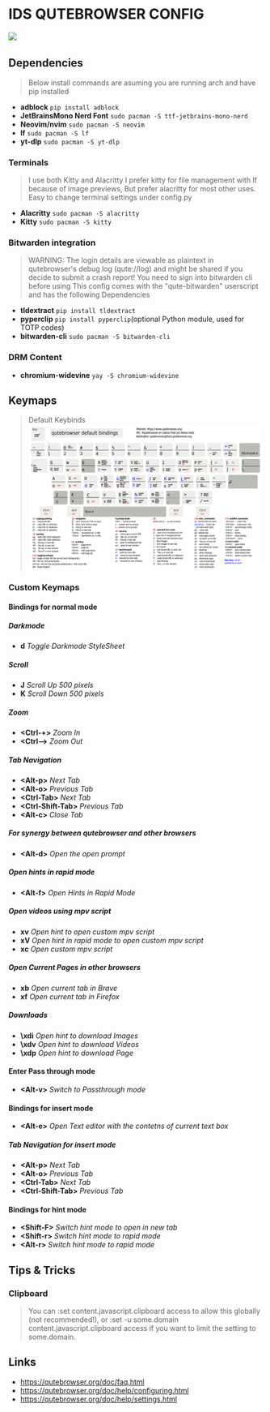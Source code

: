 # IDS QUTEBROWSER CONFIG

![](https://i.imgur.com/wdroZeY.png)  

## Dependencies
> Below install commands are asuming you are running arch and have pip installed
 - **adblock** `pip install adblock`
 - **JetBrainsMono Nerd Font** `sudo pacman -S ttf-jetbrains-mono-nerd`
 - **Neovim/nvim** `sudo pacman -S neovim`
 - **lf** `sudo pacman -S lf`
 - **yt-dlp** `sudo pacman -S yt-dlp`

### Terminals
> I use both Kitty and Alacritty I prefer kitty for file management with lf because of image previews, But prefer alacritty for most other uses.
> Easy to change terminal settings under config.py
 - **Alacritty** `sudo pacman -S alacritty`
 - **Kitty** `sudo pacman -S kitty`
### Bitwarden integration
>WARNING: The login details are viewable as plaintext in qutebrowser's debug log (qute://log) and might be shared if you decide to submit a crash report!
>You need to sign into bitwarden cli before using
This config comes with the "qute-bitwarden" userscript and has the following Dependencies
- **tldextract** `pip install tldextract`
- **pyperclip** `pip install pyperclip`(optional Python module, used for TOTP codes)
- **bitwarden-cli** `sudo pacman -S bitwarden-cli`
### DRM Content
- **chromium-widevine** `yay -S chromium-widevine`

## Keymaps
> Default Keybinds
![](https://raw.githubusercontent.com/qutebrowser/qutebrowser/master/doc/img/cheatsheet-big.png)

### Custom Keymaps
#### Bindings for normal mode
##### Darkmode
- **d** _Toggle Darkmode StyleSheet_
##### Scroll
- **J** _Scroll Up 500 pixels_
- **K** _Scroll Down 500 pixels_
##### Zoom
- **\<Ctrl-+>** _Zoom In_
- **\<Ctrl-->** _Zoom Out_
##### Tab Navigation
- **\<Alt-p>** _Next Tab_
- **\<Alt-o>** _Previous Tab_
- **\<Ctrl-Tab>** _Next Tab_
- **\<Ctrl-Shift-Tab>** _Previous Tab_
- **\<Alt-c>** _Close Tab_
##### For synergy between qutebrowser and other browsers 
- **\<Alt-d>** _Open the open prompt_
##### Open hints in rapid mode
- **\<Alt-f>** _Open Hints in Rapid Mode_
##### Open videos using mpv script
- **xv** _Open hint to open custom mpv script_
- **xV** _Open hint in rapid mode to open custom mpv script_
- **xc** _Open custom mpv script_
##### Open Current Pages in other browsers
- **xb** _Open current tab in Brave_
- **xf** _Open current tab in Firefox_
##### Downloads
- **\xdi** _Open hint to download Images_ 
- **\xdv** _Open hint to download Videos_ 
- **\xdp** _Open hint to download Page_ 
#### Enter Pass through mode
- **\<Alt-v>**  _Switch to Passthrough mode_

#### Bindings for insert mode
- **\<Alt-e>** _Open Text editor with the contetns of current text box_ 
##### Tab Navigation for insert mode
- **\<Alt-p>** _Next Tab_
- **\<Alt-o>** _Previous Tab_
- **\<Ctrl-Tab>** _Next Tab_
- **\<Ctrl-Shift-Tab>** _Previous Tab_

#### Bindings for hint mode
- **\<Shift-F>** _Switch hint mode to open in new tab_
- **\<Shift-r>** _Switch hint mode to rapid mode_
- **\<Alt-r>**  _Switch hint mode to rapid mode_

## Tips & Tricks
### Clipboard
>You can :set content.javascript.clipboard access to allow this globally (not recommended!), or :set -u some.domain content.javascript.clipboard access if you want to limit the setting to some.domain.

## Links
- https://qutebrowser.org/doc/faq.html
- https://qutebrowser.org/doc/help/configuring.html
- https://qutebrowser.org/doc/help/settings.html
